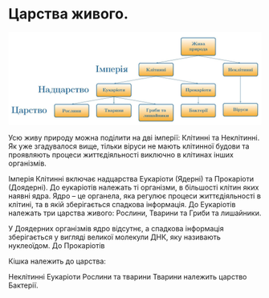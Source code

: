 Царства живого.
===============
![Царство](11.jpg)

Усю живу природу можна поділити на дві імперії: Клітинні та Неклітинні.
Як уже згадувалося вище, тільки віруси не мають клітинної будови та
проявляють процеси життєдіяльності виключно в клітинах інших організмів.

Імперія Клітинні включає надцарства Еукаріоти (Ядерні) та Прокаріоти
(Доядерні). До еукаріотів належать ті організми, в більшості клітин яких
наявні ядра. Ядро – це органела, яка регулює процеси життєдіяльності в
клітині, та в якій зберігається спадкова інформація. До Еукаріотів
належать три царства живого: Рослини, Тварини та Гриби та лишайники.

У Доядерних організмів ядро відсутнє, а спадкова інформація зберігається
у вигляді великої молекули ДНК, яку називають нуклеоїдом. До Прокаріотів

<quiz name="Biology" correctLabel="correct" incorrectLabel="incorrect" checkLabel="check">
    <question text="">
        <p>Кішка належить до царства:</p>
        <answer>Неклітинні</answer>
        <answer>Еукаріоти</answer>
        <answer>Рослини та тварини</answer>
        <answer correct>Тварини</answer>
    </question>
</quiz>
належить царство Бактерії.